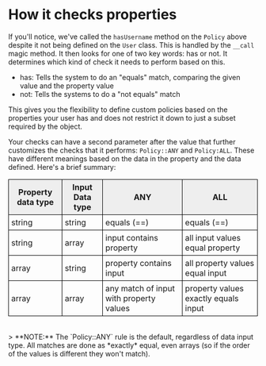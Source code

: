# How it checks properties

If you'll notice, we've called the `hasUsername` method on the `Policy` above despite it not being defined on the `User` class. This is handled by the `__call` magic method. It then looks for one of two key words: has or not. It determines which kind of check it needs to perform based on this.

- has: Tells the system to do an "equals" match, comparing the given value and the property value
- not: Tells the systems to do a "not equals" match

This gives you the flexibility to define custom policies based on the properties your user has and does not restrict it down to just a subset required by the object.

Your checks can have a second parameter after the value that further customizes the checks that it performs: `Policy::ANY` and `Policy:ALL`. These have different meanings based on the data in the property and the data defined. Here's a brief summary:

<style>
    td, th { padding: 5px; border: 1px solid #000000; }
    th { background-color: #EEEEEE; }
</style>

Property data type | Input Data type | ANY                                     | ALL
------------------ | --------------- | --------------------------------------- | -----------------------------------------------
string             | string          | equals (==)                             | equals (==)
string             | array           | input contains property                 | all input values equal property
array              | string          | property contains input                 | all property values equal input
array              | array           | any match of input with property values | property values exactly equals input

<br/>
> **NOTE:** The `Policy::ANY` rule is the default, regardless of data input type. All matches are done as *exactly* equal, even arrays (so if the order of the values is different they won't match).
